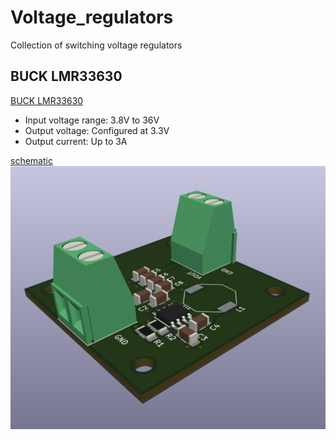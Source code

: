 # Voltage_regulators
Collection of switching voltage regulators

## BUCK LMR33630

[BUCK LMR33630](https://www.ti.com/lit/ds/symlink/lmr33630.pdf)

* Input voltage range: 3.8V to 36V
* Output voltage: Configured at 3.3V
* Output current: Up to 3A

[schematic](BUCK_LMR33630/documentation/BUCK_LMR33630.pdf)
![3D Render](BUCK_LMR33630/documentation/BUCK_LMR33630.png)
